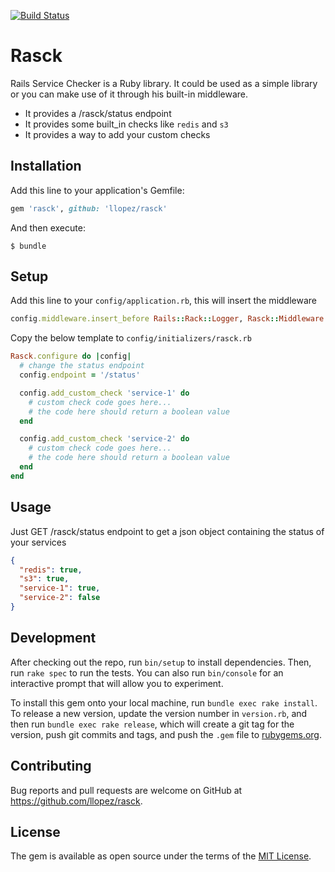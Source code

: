 [![Build Status](https://travis-ci.org/llopez/rasck.svg?branch=master)](https://travis-ci.org/llopez/rasck)

# Rasck

Rails Service Checker is a Ruby library. 
It could be used as a simple library or you can make use of it through his built-in middleware.

* It provides a /rasck/status endpoint
* It provides some built_in checks like `redis` and `s3`
* It provides a way to add your custom checks

## Installation

Add this line to your application's Gemfile:

```ruby
gem 'rasck', github: 'llopez/rasck'
```

And then execute:

    $ bundle

## Setup

Add this line to your `config/application.rb`, this will insert the middleware

```ruby
config.middleware.insert_before Rails::Rack::Logger, Rasck::Middleware
```

Copy the below template to `config/initializers/rasck.rb`

```ruby
Rasck.configure do |config|
  # change the status endpoint
  config.endpoint = '/status'

  config.add_custom_check 'service-1' do
    # custom check code goes here...
    # the code here should return a boolean value
  end

  config.add_custom_check 'service-2' do
    # custom check code goes here...
    # the code here should return a boolean value
  end
end
```

## Usage

Just GET /rasck/status endpoint to get a json object containing the status of your services

```json
{
  "redis": true,
  "s3": true,
  "service-1": true,
  "service-2": false
}
```

## Development

After checking out the repo, run `bin/setup` to install dependencies. Then, run `rake spec` to run the tests. You can also run `bin/console` for an interactive prompt that will allow you to experiment.

To install this gem onto your local machine, run `bundle exec rake install`. To release a new version, update the version number in `version.rb`, and then run `bundle exec rake release`, which will create a git tag for the version, push git commits and tags, and push the `.gem` file to [rubygems.org](https://rubygems.org).

## Contributing

Bug reports and pull requests are welcome on GitHub at https://github.com/llopez/rasck.

## License

The gem is available as open source under the terms of the [MIT License](https://opensource.org/licenses/MIT).
